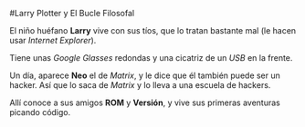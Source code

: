#Larry Plotter y El Bucle Filosofal

El niño huéfano **Larry** vive con sus tíos, que lo tratan bastante mal (le hacen usar *Internet Explorer*).

Tiene unas *Google Glasses* redondas y una cicatriz de un *USB* en la frente.

Un día, aparece **Neo** el de *Matrix*, y le dice que él también puede ser un hacker.
Así que lo saca de *Matrix* y lo lleva a una escuela de hackers.

Allí conoce a sus amigos **ROM** y **Versión**, y vive sus primeras aventuras picando código.
